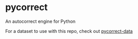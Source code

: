 # pycorrect
An autocorrect engine for Python

For a dataset to use with this repo, check out [pycorrect-data](https://github.com/GenericError/pycorrect-data)
